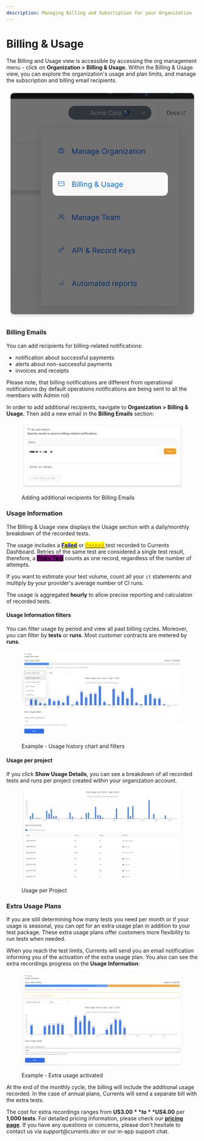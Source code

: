 ```yaml
---
description: Managing Billing and Subscription for your Organization
---
```


# Billing & Usage

The Billing and Usage view is accessible by accessing the org management menu - click on **Organization > Billing & Usage.** Within the Billing & Usage view, you can explore the organization's usage and plan limits, and manage the subscription and billing email recipients.

<img src="../.gitbook/assets/currents-2023-03-02-16.26.02@2x.png" alt="" data-size="original">

### Billing Emails

You can add recipients for billing-related notifications:

* notification about successful payments
* alerts about non-successful payments
* invoices and receipts

Please note, that billing notifications are different from operational notifications (by default operations notifications are being sent to all the members with Admin rol)

In order to add additional recipients, navigate to **Organization > Billing & Usage.** Then add a new email in the **Billing Emails** section:

<figure><img src="../.gitbook/assets/currents-2023-03-02-16.22.02@2x.png" alt=""><figcaption><p>Adding additional recipients for Billing Emails</p></figcaption></figure>

### Usage Information

The Billing & Usage view displays the Usage section with a daily/monthly breakdown of the recorded tests.&#x20;

The usage includes a [<mark style="color:blue;">**Failed**</mark>](../tests/test-status.md) or [<mark style="color:orange;">**Passed**</mark> ](../tests/test-status.md)test recorded to Currents Dashboard. Retries of the same test are considered a single test result, therefore, a [<mark style="background-color:purple;">**Flaky Test**</mark>](../tests/test-status.md) counts as one record, regardless of the number of attempts.

If you want to estimate your test volume, count all your `it` statements and multiply by your provider's average number of CI runs.

The usage is aggregated **hourly** to allow precise reporting and calculation of recorded tests.

#### Usage Information filters

You can filter usage by period and view all past billing cycles. Moreover, you can filter by **tests** or **runs**. Most customer contracts are metered by **runs**.&#x20;

<figure><img src="../.gitbook/assets/Screenshot 2023-09-01 at 15.34.32.png" alt=""><figcaption><p>Example - Usage history chart and filters</p></figcaption></figure>

#### Usage per project

If you click **Show Usage Details**, you can see a breakdown of all recorded tests and runs per project created within your organization account.&#x20;

<figure><img src="../.gitbook/assets/Screenshot 2023-09-01 at 14.21.03.png" alt=""><figcaption><p>Usage per Project</p></figcaption></figure>

### Extra Usage Plans

If you are still determining how many tests you need per month or if your usage is seasonal, you can opt for an extra usage plan in addition to your test package. These extra usage plans offer customers more flexibility to run tests when needed.

When you reach the test limits, Currents will send you an email notification informing you of the activation of the extra usage plan. You also can see the extra recordings progress on the **Usage Information**:

<figure><img src="../.gitbook/assets/Screenshot 2023-09-01 at 15.28.22.png" alt=""><figcaption><p>Example - Extra usage activated</p></figcaption></figure>

At the end of the monthly cycle, the billing will include the additional usage recorded. In the case of annual plans, Currents will send a separate bill with the extra tests.

The cost for extra recordings ranges from **US$3.00** to **US$4.00** per **1,000 tests**. For detailed pricing information, please check our [**pricing page**](https://currents.dev/#pricing). If you have any questions or concerns, please don't hesitate to contact us via _support@currents.dev_ or our in-app support chat.

